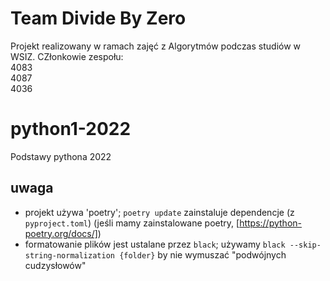 # Team Divide By Zero
  Projekt realizowany w ramach zajęć z Algorytmów podczas studiów w WSIZ. 
  CZłonkowie zespołu:
  </br> 4083
  </br> 4087
  </br>  4036

# python1-2022
Podstawy pythona 2022


## uwaga

- projekt używa 'poetry'; `poetry update` zainstaluje dependencje (z `pyproject.toml`)
  (jeśli mamy zainstalowane poetry, [https://python-poetry.org/docs/])
- formatowanie plików jest ustalane przez `black`; używamy `black --skip-string-normalization {folder}`
  by nie wymuszać "podwójnych cudzysłowów"
